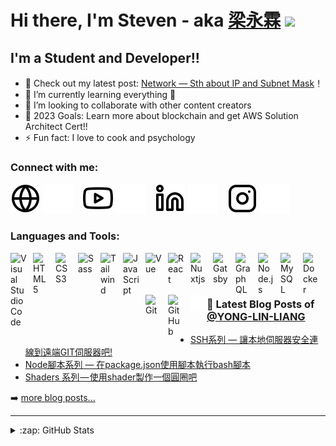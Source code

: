 # Hi there, I'm Steven - aka [梁永霖][youtube] <img src="https://media.giphy.com/media/hvRJCLFzcasrR4ia7z/giphy.gif" width="5%"> 

## I'm a Student and Developer!!

- 🔭 Check out my latest post: [Network — Sth about IP and Subnet Mask](https://medium.com/@steven841221/network-sth-about-ip-subnet-mask-default-gateway-9239ffde91bb)！
- 🌱 I’m currently learning everything 🤣
- 👯 I’m looking to collaborate with other content creators
- 🥅 2023 Goals: Learn more about blockchain and get AWS Solution Architect Cert!!
- ⚡ Fun fact: I love to cook and psychology

### Connect with me:

[![website](./img/globe-light.svg)](https://codestackr.com#gh-light-mode-only)
[![website](./img/globe-dark.svg)](https://codestackr.com#gh-dark-mode-only)
&nbsp;&nbsp;
[![website](./img/youtube-light.svg)](https://www.youtube.com/@user-cp7fl1jl5e#gh-light-mode-only)
[![website](./img/youtube-dark.svg)](https://www.youtube.com/@user-cp7fl1jl5e#gh-light-mode-only#gh-dark-mode-only)
&nbsp;&nbsp;
[![website](./img/linkedin-light.svg)](https://www.linkedin.com/in/yong-lin-liang-9302b21a5/#gh-light-mode-only)
[![website](./img/linkedin-dark.svg)](https://www.linkedin.com/in/yong-lin-liang-9302b21a5/#gh-dark-mode-only)
&nbsp;&nbsp;
[![website](./img/instagram-light.svg)](https://www.instagram.com/ssnn8347028#gh-light-mode-only)
[![website](./img/instagram-dark.svg)](https://www.instagram.com/ssnn8347028#gh-dark-mode-only)

### Languages and Tools:

<img align="left" alt="Visual Studio Code" width="26px" src="https://cdn.jsdelivr.net/gh/devicons/devicon/icons/vscode/vscode-original.svg" style="padding-right:10px;" />
<img align="left" alt="HTML5" width="26px" src="https://cdn.jsdelivr.net/gh/devicons/devicon/icons/html5/html5-original.svg" style="padding-right:10px;" />
<img align="left" alt="CSS3" width="26px" src="https://cdn.jsdelivr.net/gh/devicons/devicon/icons/css3/css3-original.svg" style="padding-right:10px;" />
<img align="left" alt="Sass" width="26px" src="https://cdn.jsdelivr.net/gh/devicons/devicon/icons/sass/sass-original.svg" style="padding-right:10px;" />
<img align="left" alt="Tailwind" width="26px" src="https://cdn.simpleicons.org/tailwindcss" style="padding-right:10px;" />
<img align="left" alt="JavaScript" width="26px" src="https://cdn.jsdelivr.net/gh/devicons/devicon/icons/javascript/javascript-original.svg" style="padding-right:10px;" />
<img align="left" alt="Vue" width="26px" src="https://cdn.simpleicons.org/vuedotjs" style="padding-right:10px;" />
<img align="left" alt="React" width="26px" src="https://cdn.jsdelivr.net/gh/devicons/devicon/icons/react/react-original.svg" style="padding-right:10px;" />
<img align="left" alt="Nuxtjs" width="26px" src="https://cdn.simpleicons.org/nuxtdotjs" style="padding-right:10px;" />
<img align="left" alt="Gatsby" width="26px" src="https://cdn.jsdelivr.net/gh/devicons/devicon/icons/gatsby/gatsby-original.svg" style="padding-right:10px;" />
<img align="left" alt="GraphQL" width="26px" src="https://cdn.jsdelivr.net/gh/devicons/devicon/icons/graphql/graphql-plain.svg" style="padding-right:10px;" />
<img align="left" alt="Node.js" width="26px" src="https://cdn.jsdelivr.net/gh/devicons/devicon/icons/nodejs/nodejs-original.svg" style="padding-right:10px;" />
<img align="left" alt="MySQL" width="26px" src="https://cdn.jsdelivr.net/gh/devicons/devicon/icons/mysql/mysql-original.svg" style="padding-right:10px;" />
<img align="left" alt="Docker" width="26px" src="https://cdn.simpleicons.org/docker" style="padding-right:10px;" />
<img align="left" alt="Git" width="26px" src="https://cdn.jsdelivr.net/gh/devicons/devicon/icons/git/git-original.svg" style="padding-right:10px;" />
<img align="left" alt="GitHub" width="26px" src="https://user-images.githubusercontent.com/3369400/139447912-e0f43f33-6d9f-45f8-be46-2df5bbc91289.png" style="padding-right:10px;" />
<img align="left" alt="Terminal" width="26px" src="./img/terminal-dark.svg" />

<br />
<br />

---

### 📕 Latest Blog Posts of [@YONG-LIN-LIANG][github]

<!-- MEDIUM:START -->
- [SSH系列 — 讓本地伺服器安全連線到遠端GIT伺服器吧!](https://medium.com/@steven841221/ssh%E7%B3%BB%E5%88%97-%E8%AE%93%E6%9C%AC%E5%9C%B0%E4%BC%BA%E6%9C%8D%E5%99%A8%E5%AE%89%E5%85%A8%E9%80%A3%E7%B7%9A%E5%88%B0%E9%81%A0%E7%AB%AF%E4%BC%BA%E6%9C%8D%E5%99%A8%E5%90%A7-bc8c710501b0?source=rss-7f67a1b5b851------2)
- [Node腳本系列 — 在package.json使用腳本執行bash腳本](https://medium.com/@steven841221/node%E8%85%B3%E6%9C%AC%E7%B3%BB%E5%88%97-%E5%9C%A8package-json%E4%BD%BF%E7%94%A8%E8%85%B3%E6%9C%AC%E5%9F%B7%E8%A1%8Cbash%E8%85%B3%E6%9C%AC-d320077179fa?source=rss-7f67a1b5b851------2)
- [Shaders 系列 — 使用shader製作一個圓圈吧](https://medium.com/@steven841221/shaders-%E7%B3%BB%E5%88%97-%E4%BD%BF%E7%94%A8shader%E8%A3%BD%E4%BD%9C%E4%B8%80%E5%80%8B%E5%9C%93%E5%9C%88%E5%90%A7-755b4d61b09d?source=rss-7f67a1b5b851------2)
<!-- MEDIUM:END -->


➡️ [more blog posts...][medium]

---


<details>
  <summary>:zap: GitHub Stats</summary>

  <img align="left" alt="Steven's GitHub Stats" src="https://github-readme-stats.vercel.app/api?username=YONG-LIN-LIANG&show_icons=true&hide_border=false&title_color=ff652f&icon_color=FFE400&bg_color=09131B&text_color=ffffff&border_color=0c1a25" />

</details>

[youtube]: https://www.youtube.com/channel/UC-todZ8Bzmb0yIzLJXHPgZQ
[instagram]: https://instagram.com/ssnn8347028
[linkedin]: https://www.linkedin.com/in/yong-lin-liang-9302b21a5/
[github]: https://github.com/YONG-LIN-LIANG
[medium]: https://medium.com/@steven841221
